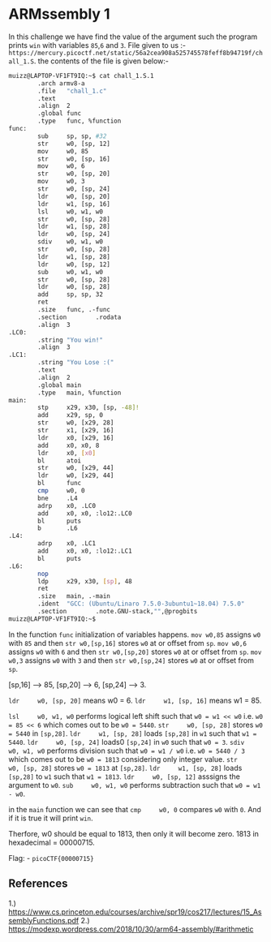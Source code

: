 # ARMssembly 1
In this challenge we have find the value of the argument such the program prints `win` with variables `85`,`6` and `3`.
File given to us :- `https://mercury.picoctf.net/static/56a2cea908a525745578feff8b94719f/chall_1.S`.
the contents of the file is given below:-
```bash
muizz@LAPTOP-VF1FT9IQ:~$ cat chall_1.S.1
        .arch armv8-a
        .file   "chall_1.c"
        .text
        .align  2
        .global func
        .type   func, %function
func:
        sub     sp, sp, #32
        str     w0, [sp, 12]
        mov     w0, 85
        str     w0, [sp, 16]
        mov     w0, 6
        str     w0, [sp, 20]
        mov     w0, 3
        str     w0, [sp, 24]
        ldr     w0, [sp, 20]
        ldr     w1, [sp, 16]
        lsl     w0, w1, w0
        str     w0, [sp, 28]
        ldr     w1, [sp, 28]
        ldr     w0, [sp, 24]
        sdiv    w0, w1, w0
        str     w0, [sp, 28]
        ldr     w1, [sp, 28]
        ldr     w0, [sp, 12]
        sub     w0, w1, w0
        str     w0, [sp, 28]
        ldr     w0, [sp, 28]
        add     sp, sp, 32
        ret
        .size   func, .-func
        .section        .rodata
        .align  3
.LC0:
        .string "You win!"
        .align  3
.LC1:
        .string "You Lose :("
        .text
        .align  2
        .global main
        .type   main, %function
main:
        stp     x29, x30, [sp, -48]!
        add     x29, sp, 0
        str     w0, [x29, 28]
        str     x1, [x29, 16]
        ldr     x0, [x29, 16]
        add     x0, x0, 8
        ldr     x0, [x0]
        bl      atoi
        str     w0, [x29, 44]
        ldr     w0, [x29, 44]
        bl      func
        cmp     w0, 0
        bne     .L4
        adrp    x0, .LC0
        add     x0, x0, :lo12:.LC0
        bl      puts
        b       .L6
.L4:
        adrp    x0, .LC1
        add     x0, x0, :lo12:.LC1
        bl      puts
.L6:
        nop
        ldp     x29, x30, [sp], 48
        ret
        .size   main, .-main
        .ident  "GCC: (Ubuntu/Linaro 7.5.0-3ubuntu1~18.04) 7.5.0"
        .section        .note.GNU-stack,"",@progbits
muizz@LAPTOP-VF1FT9IQ:~$
```

In the function `func` initialization of variables happens.
`mov w0,85` assigns `w0` with `85` and then `str w0,[sp,16]` stores `w0` at or offset from `sp`.
`mov w0,6` assigns `w0` with `6` and then `str w0,[sp,20]` stores `w0` at or offset from `sp`.
`mov w0,3` assigns `w0` with `3` and then `str w0,[sp,24]` stores `w0` at or offset from `sp`.

[sp,16] --> 85,
[sp,20] --> 6,
[sp,24] --> 3.

`ldr     w0, [sp, 20]` means w0 = 6.
`ldr     w1, [sp, 16]` means w1 = 85.

`lsl     w0, w1, w0` performs logical left shift such that `w0 = w1 << w0` i.e. `w0 = 85 << 6` which comes out to be `w0 = 5440`.
`str     w0, [sp, 28]` stores `w0 = 5440` in `[sp,28]`.
`ldr     w1, [sp, 28]` loads `[sp,28]` in `w1` such that `w1 = 5440`.
`ldr     w0, [sp, 24]` loads0 `[sp,24]` in `w0` such that `w0 = 3`.
`sdiv    w0, w1, w0` performs division such that `w0 = w1 / w0` i.e. `w0 = 5440 / 3` which comes out to be `w0 = 1813` considering only integer value.
`str     w0, [sp, 28]` stores `w0 = 1813` at `[sp,28]`.
`ldr     w1, [sp, 28]` loads `[sp,28]` to `w1` such that `w1 = 1813`.
`ldr     w0, [sp, 12]` asssigns the argument to `w0`.
`sub     w0, w1, w0` performs subtraction such that `w0 = w1 - w0`.

in the `main` function we can see that `cmp     w0, 0` compares `w0`  with `0`. And if it is true it will print `win`.

Therfore, w0 should be equal to 1813, then only it will become zero.
1813 in hexadecimal =  00000715.

Flag: - `picoCTF{00000715}`

## References
1.) https://www.cs.princeton.edu/courses/archive/spr19/cos217/lectures/15_AssemblyFunctions.pdf
2.) https://modexp.wordpress.com/2018/10/30/arm64-assembly/#arithmetic
##
#
